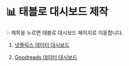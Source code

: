 # 📊 태블로 대시보드 제작
💡 제목을 누르면 태블로 대시보드 페이지로 이동합니다.


1. [넷플릭스 데이터 대시보드](https://public.tableau.com/app/profile/.58926695/viz/Netflix_EDA_dashboard/1?publish=yes)   

2. [Goodreads 데이터 대시보드](https://public.tableau.com/app/profile/.58926695/viz/GoodreadsBooksDashboard/1?publish=yes)
